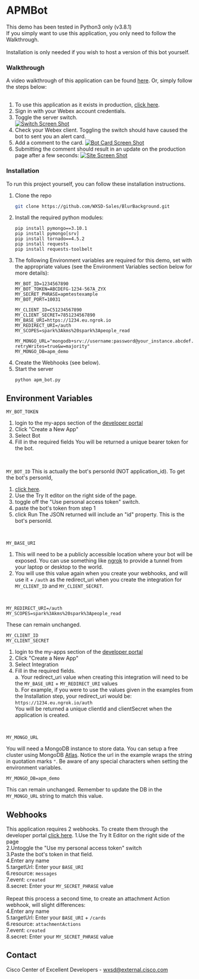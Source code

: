 # APMBot
This demo has been tested in Python3 only (v3.8.1)<br/>
If you simply want to use this application, you only need to follow the Walkthrough.<br/>
<br/>
Installation is only needed if you wish to host a version of this bot yourself.<br/>


<!-- GETTING STARTED -->
### Walkthrough

A video walkthrough of this application can be found [here](TBA).  Or, simply follow the steps below:<br/>
<br/>
1. To use this application as it exists in production, [click here](https://webex-apm-demo.herokuapp.com/).
2. Sign in with your Webex account credentials.
3. Toggle the server switch.<br/>
[![Switch Screen Shot][switch-screenshot]](https://wxsd-sales.github.io/APMBot/)
4. Check your Webex client. Toggling the switch should have caused the bot to sent you an alert card.
5. Add a comment to the card.
[![Bot Card Screen Shot][bot-screenshot]](https://wxsd-sales.github.io/APMBot/)
6. Submitting the comment should result in an update on the production page after a few seconds:
[![Site Screen Shot][site-screenshot]](https://wxsd-sales.github.io/APMBot/)


### Installation

To run this project yourself, you can follow these installation instructions.

1. Clone the repo
   ```sh
   git clone https://github.com/WXSD-Sales/BlurBackground.git
   ```
2. Install the required python modules:
   ```
   pip install pymongo==3.10.1
   pip install pymongo[srv]
   pip install tornado==4.5.2
   pip install requests
   pip install requests-toolbelt
   ```
3. The following Environment variables are required for this demo, set with the appropriate values (see the Environment Variables section below for more details):
      ```
      MY_BOT_ID=1234567890
      MY_BOT_TOKEN=ABCDEFG-1234-567A_ZYX
      MY_SECRET_PHRASE=apmtestexample
      MY_BOT_PORT=10031

      MY_CLIENT_ID=C51234567890
      MY_CLIENT_SECRET=7851234567890
      MY_BASE_URI=https://1234.eu.ngrok.io
      MY_REDIRECT_URI=/auth
      MY_SCOPES=spark%3Akms%20spark%3Apeople_read

      MY_MONGO_URL="mongodb+srv://username:password@your_instance.abcdef.mongodb.net/apm_demo?retryWrites=true&w=majority"
      MY_MONGO_DB=apm_demo
      ```
4. Create the Webhooks (see below).
5. Start the server
   ```
   python apm_bot.py
   ```
   
<!-- ENV VARS -->

## Environment Variables
```
MY_BOT_TOKEN
``` 
1. login to the my-apps section of the [developer portal](https://developer.webex.com/my-apps)
2. Click "Create a New App"
3. Select Bot
4. Fill in the required fields
You will be returned a unique bearer token for the bot.
<br/>

```MY_BOT_ID``` 
This is actually the bot's personId (NOT application_id).  To get the bot's personId, 
1. [click here](https://developer.webex.com/docs/api/v1/people/get-my-own-details).
2. Use the Try It editor on the right side of the page.
3. toggle off the "Use personal access token" switch.
4. paste the bot's token from step 1
5. click Run
The JSON returned will include an "id" property.  This is the bot's personId.
<br/>

```
MY_BASE_URI
```
1. This will need to be a publicly accessible location where your bot will be exposed.  You can use something like [ngrok](https://ngrok.com/) to provide a tunnel from your laptop or desktop to the world.
2. You will use this value again when you create your webhooks, and will use it + ```/auth``` as the redirect_uri when you create the integration for ```MY_CLIENT_ID``` and ```MY_CLIENT_SECRET```.
<br/>

```
MY_REDIRECT_URI=/auth
MY_SCOPES=spark%3Akms%20spark%3Apeople_read
```
These can remain unchanged.
<br/>

```
MY_CLIENT_ID
MY_CLIENT_SECRET
```
1. login to the my-apps section of the [developer portal](https://developer.webex.com/my-apps)
2. Click "Create a New App"
3. Select Integration
4. Fill in the required fields.<br/>
      a. Your redirect_uri value when creating this integration will need to be the ```MY_BASE_URI``` + ```MY_REDIRECT_URI``` values<br/>
      b. For example, if you were to use the values given in the examples from the Installation step, your redirect_uri would be:<br/>
      ```https://1234.eu.ngrok.io/auth```<br/>
You will be returned a unique clientId and clientSecret when the application is created.
<br/>

```
MY_MONGO_URL
```
You will need a MongoDB instance to store data.  You can setup a free cluster using MongoDB [Atlas](https://cloud.mongodb.com).
Notice the url in the example wraps the string in quotation marks ```"```.  Be aware of any special characters when setting the environment variables.
<br/>

```
MY_MONGO_DB=apm_demo
```
This can remain unchanged.  Remember to update the DB in the ```MY_MONGO_URL``` string to match this value.


<!-- WEBHOOKS -->

## Webhooks

This application requires 2 webhooks. To create them through the developer portal [click here](https://developer.webex.com/docs/api/v1/webhooks/create-a-webhook).
1.Use the Try It Editor on the right side of the page<br/>
2.Untoggle the "Use my personal access token" switch<br/>
3.Paste the bot's token in that field.<br/>
4.Enter any name<br/>
5.targetUrl: Enter your ```BASE_URI```<br/>
6.resource: ```messages```<br/>
7.event: ```created```<br/>
8.secret: Enter your ```MY_SECRET_PHRASE``` value<br/>
<br/>
Repeat this process a second time, to create an attachment Action webhook, will slight differences:<br/>
4.Enter any name<br/>
5.targetUrl: Enter your ```BASE_URI``` + ```/cards```<br/>
6.resource: ```attachmentActions```<br/>
7.event: ```created```<br/>
8.secret: Enter your ```MY_SECRET_PHRASE``` value<br/>


<!-- CONTACT -->

## Contact

Cisco Center of Excellent Developers - wxsd@external.cisco.com

<!-- MARKDOWN LINKS & IMAGES -->
<!-- https://www.markdownguide.org/basic-syntax/#reference-style-links -->

[switch-screenshot]: static/images/walkthrough/demo-switch.png
[site-screenshot]: static/images/walkthrough/demo-site.png
[bot-screenshot]: static/images/walkthrough/demo-bot-card.png
